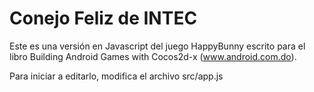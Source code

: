 # Conejo Feliz de INTEC
Este es una versión en Javascript del juego HappyBunny escrito para el libro  Building Android Games with Cocos2d-x (www.android.com.do).

Para iniciar a editarlo, modifica el archivo src/app.js